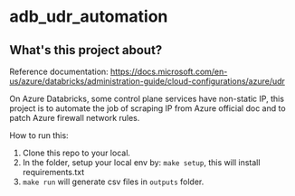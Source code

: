 # adb_udr_automation

## What's this project about?

Reference documentation:
https://docs.microsoft.com/en-us/azure/databricks/administration-guide/cloud-configurations/azure/udr


On Azure Databricks, some control plane services have non-static IP, this project is to automate the job of scraping IP from Azure official doc and to patch Azure firewall network rules.

How to run this:
1. Clone this repo to your local.
2. In the folder, setup your local env by: `make setup`, this will install requirements.txt
3. `make run` will generate csv files in `outputs` folder.
